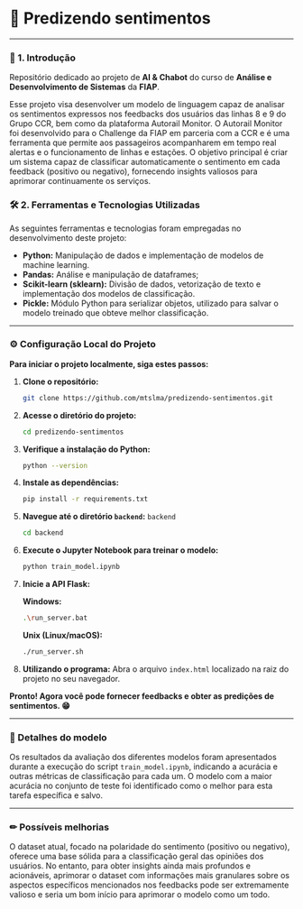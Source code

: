 # 🔮 Predizendo sentimentos

---
### 📝 1. Introdução

Repositório dedicado ao projeto de **AI & Chabot** do curso de **Análise e Desenvolvimento de Sistemas** da **FIAP**.

Esse projeto visa desenvolver um modelo de linguagem capaz de analisar os sentimentos expressos nos feedbacks dos usuários das linhas 8 e 9 do Grupo CCR, bem como da plataforma Autorail Monitor. O Autorail Monitor foi desenvolvido para o Challenge da FIAP em parceria com a CCR e é uma ferramenta que permite aos passageiros acompanharem em tempo real alertas e o funcionamento de linhas e estações. O objetivo principal é criar um sistema capaz de classificar automaticamente o sentimento em cada feedback (positivo ou negativo), fornecendo insights valiosos para aprimorar continuamente os serviços.

### 🛠 2. Ferramentas e Tecnologias Utilizadas

As seguintes ferramentas e tecnologias foram empregadas no desenvolvimento deste projeto:

* **Python:** Manipulação de dados e implementação de modelos de machine learning.
* **Pandas:** Análise e manipulação de dataframes;
* **Scikit-learn (sklearn):** Divisão de dados, vetorização de texto e implementação dos modelos de classificação.
* **Pickle:** Módulo Python para serializar objetos, utilizado para salvar o modelo treinado que obteve melhor classificação.

---

### ⚙ Configuração Local do Projeto

**Para iniciar o projeto localmente, siga estes passos:**

1.  **Clone o repositório:**
    ```bash
    git clone https://github.com/mtslma/predizendo-sentimentos.git
    ```

2.  **Acesse o diretório do projeto:**
    ```bash
    cd predizendo-sentimentos
    ```

3.  **Verifique a instalação do Python:**
    ```bash
    python --version
    ```

4.  **Instale as dependências:**
    ```bash
    pip install -r requirements.txt
    ```

5.  **Navegue até o diretório `backend`:** `backend`
    ```bash
    cd backend
    ```

6.  **Execute o Jupyter Notebook para treinar o modelo:**
    ```bash
    python train_model.ipynb
    ```

7.  **Inicie a API Flask:**

    **Windows:**
    ```bash
    .\run_server.bat
    ```

    **Unix (Linux/macOS):**
    ```bash
    ./run_server.sh
    ```

8.  **Utilizando o programa:**
    Abra o arquivo `index.html` localizado na raiz do projeto no seu navegador.

**Pronto\! Agora você pode fornecer feedbacks e obter as predições de sentimentos. 😁**

---

### 📃 Detalhes do modelo

Os resultados da avaliação dos diferentes modelos foram apresentados durante a execução do script `train_model.ipynb`, indicando a acurácia e outras métricas de classificação para cada um. O modelo com a maior acurácia no conjunto de teste foi identificado como o melhor para esta tarefa específica e salvo.

---

### ✏ Possíveis melhorias

O dataset atual, focado na polaridade do sentimento (positivo ou negativo), oferece uma base sólida para a classificação geral das opiniões dos usuários. No entanto, para obter insights ainda mais profundos e acionáveis, aprimorar o dataset com informações mais granulares sobre os aspectos específicos mencionados nos feedbacks pode ser extremamente valioso e seria um bom início para aprimorar o modelo como um todo.
